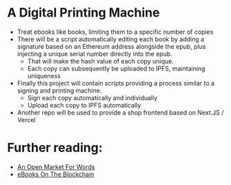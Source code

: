 # A Digital Printing Machine

- Treat ebooks like books, limiting them to a specific  number of copies
- There will be a script automatically editing each book by adding a signature based on 
  an Ethereum address alongside the epub, plus injecting a unique serial number directly into the epub.
    - That will make the hash value of each copy unique.
    - Each copy can subsequently be uploaded to IPFS, maintaining uniqueness
- Finally this project will contain scripts providing a process similar to a signing and printing 
  machine. 
    - Sign each copy automatically and individually
    - Upload each copy to IPFS automatically
- Another repo will be used to provide a shop frontend based on Next.JS / Vercel

# Further reading:

- [An Open Market For Words](https://www.alexanderweinmann.com/blog/lyrxbooks)
- [eBooks On The Blockchain](https://www.alexanderweinmann.com/blog/ebooks)



